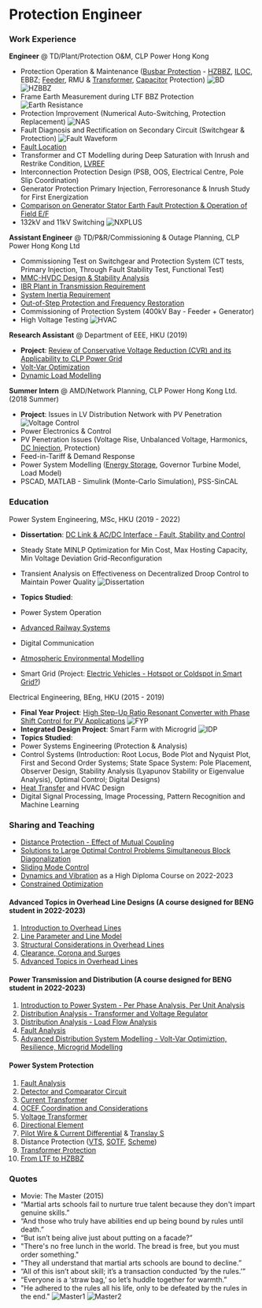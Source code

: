 # Protection Engineer

### Work Experience
**Engineer** @ TD/Plant/Protection O&M, CLP Power Hong Kong
- Protection Operation & Maintenance ([Busbar Protection](https://github.com/karlmhlai/portfolio/blob/8d9fb0740b13340f7c4f90cc1c01c1c30ca77d94/assets/doc/June2020%20Monthly%20v2.pdf) - [HZBBZ](https://github.com/karlmhlai/portfolio/blob/5c3b8e35a84d71db5ddf11275c988c63b485cf46/assets/doc/HZBBZ%20Stability.pdf), [ILOC](https://github.com/karlmhlai/portfolio/blob/c243dad8d44be2add67324ce75ae29c38a4ffdb2/assets/doc/ILOC%20Faulty%20Trip%20Supervision%20Relay.pdf), EBBZ; [Feeder](https://github.com/karlmhlai/portfolio/blob/8d9fb0740b13340f7c4f90cc1c01c1c30ca77d94/assets/doc/Quarterly4%20v1.pdf), RMU & [Transformer](https://github.com/karlmhlai/portfolio/blob/8d9fb0740b13340f7c4f90cc1c01c1c30ca77d94/assets/doc/Quarterly3%20v1.pdf), [Capacitor](https://github.com/karlmhlai/portfolio/blob/8d9fb0740b13340f7c4f90cc1c01c1c30ca77d94/assets/doc/Nov2020%20Monthly%20v1.pdf) Protection)
  ![BD](/assets/img/BD.JPG)
  ![HZBBZ](/assets/img/HZBBZ.JPG)
- Frame Earth Measurement during LTF BBZ Protection
  ![Earth Resistance](/assets/img/Earth_Resistance.JPG) 
- Protection Improvement (Numerical Auto-Switching, Protection Replacement)
  ![NAS](/assets/img/NAS.JPG)
- Fault Diagnosis and Rectification on Secondary Circuit (Switchgear & Protection)
  ![Fault Waveform](/assets/img/Capture.JPG)
- [Fault Location](https://github.com/karlmhlai/portfolio/blob/c4b0df88b9bc62eed2d7da8b90b8bc6dcb9aab96/assets/doc/Fault%20Location_4f_MHL.pdf)
- Transformer and CT Modelling during Deep Saturation with Inrush and Restrike Condition, [LVREF](https://github.com/karlmhlai/portfolio/blob/a793d8b114dcc3a16b99e282ed3cfcf7d10da1e3/assets/doc/LVREF_4f.pdf)
- Interconnection Protection Design (PSB, OOS, Electrical Centre, Pole Slip Coordination)
- Generator Protection Primary Injection, Ferroresonance & Inrush Study for First Energization
- [Comparison on Generator Stator Earth Fault Protection & Operation of Field E/F](https://github.com/karlmhlai/portfolio/blob/5c3b8e35a84d71db5ddf11275c988c63b485cf46/assets/doc/4a%20BKP%20C5%20C6%20Trip%2020240406_v2.pdf)
- 132kV and 11kV Switching
  ![NXPLUS](/assets/img/NXPLUS.jpg)

**Assistant Engineer** @ TD/P&R/Commissioning & Outage Planning, CLP Power Hong Kong Ltd
- Commissioning Test on Switchgear and Protection System (CT tests, Primary Injection, Through Fault Stability Test, Functional Test)
- [MMC-HVDC Design & Stability Analysis](https://github.com/karlmhlai/portfolio/blob/988cfe5618d2f2d11a9f7eb07ff62120706b7970/assets/doc/hvdc.pdf)
- [IBR Plant in Transmission Requirement](https://github.com/karlmhlai/portfolio/blob/0ec310f145dda758ec338fcaa93b83bf80613550/assets/doc/IEEE%202800-2022%20IBR%20at%20TS%20Requirement%20(External).pdf)
- [System Inertia Requirement](https://github.com/karlmhlai/portfolio/blob/0ec310f145dda758ec338fcaa93b83bf80613550/assets/doc/System%20Inertia%20Requirement.pdf)
- [Out-of-Step Protection and Frequency Restoration](https://github.com/karlmhlai/portfolio/blob/0ec310f145dda758ec338fcaa93b83bf80613550/assets/doc/2%20Out-of-Step%20Protection_v2_4f.pdf)
- Commissioning of Protection System (400kV Bay - Feeder + Generator) 
- High Voltage Testing
  ![HVAC](/assets/img/HVAC.JPG)

**Research Assistant** @ Department of EEE, HKU (2019)
- **Project**: [Review of Conservative Voltage Reduction (CVR) and its Applicability to CLP Power Grid](https://github.com/karlmhlai/portfolio/blob/1e71b84c2c1459e20366ed94437a48373afe6cd6/assets/doc/CVR%20Midterm%20Present.pdf)
- [Volt-Var Optimization](https://github.com/karlmhlai/portfolio/blob/0ec310f145dda758ec338fcaa93b83bf80613550/assets/doc/Voltage%20Var%20Optimization.pdf)
- [Dynamic Load Modelling](https://github.com/karlmhlai/portfolio/blob/0ec310f145dda758ec338fcaa93b83bf80613550/assets/doc/Load%20Model.pdf)

**Summer Intern** @ AMD/Network Planning, CLP Power Hong Kong Ltd. (2018 Summer)
- **Project**: Issues in LV Distribution Network with PV Penetration
![Voltage Control](/assets/img/Intern.JPG)
- Power Electronics & Control
- PV Penetration Issues (Voltage Rise, Unbalanced Voltage, Harmonics, [DC Injection](https://github.com/karlmhlai/portfolio/blob/1e71b84c2c1459e20366ed94437a48373afe6cd6/assets/doc/04%20DC%20Injection%20Criteria%20for%20PV%20Systems%20%26%20Inverter.pdf), Protection)
- Feed-in-Tariff & Demand Response
- Power System Modelling ([Energy Storage](https://github.com/karlmhlai/portfolio/blob/1e71b84c2c1459e20366ed94437a48373afe6cd6/assets/doc/05%20Energy%20Storage%20Modelling%20and%20Calculation%20v2.pdf), Governor Turbine Model, Load Model)
- PSCAD, MATLAB - Simulink (Monte-Carlo Simulation), PSS-SinCAL

### Education
Power System Engineering, MSc, HKU (2019 - 2022)
- **Dissertation**: [DC Link & AC/DC Interface - Fault, Stability and Control](https://github.com/karlmhlai/portfolio/blob/2dbdaeae2e2b224f1ddad95d42a3b22e1edf1325/assets/doc/MSc_Dissertation.pdf)
- Steady State MINLP Optimization for Min Cost, Max Hosting Capacity, Min Voltage Deviation Grid-Reconfiguration
- Transient Analysis on Effectiveness on Decentralized Droop Control to Maintain Power Quality
![Dissertation](/assets/img/Dissertation.JPG)

- **Topics Studied**:
- Power System Operation
- [Advanced Railway Systems](https://github.com/karlmhlai/portfolio/blob/2766dfe027b7d6eb6c7f11440019d0101ba22a38/assets/doc/ELEC7404.pdf)
- Digital Communication
- [Atmospheric Environmental Modelling](https://github.com/karlmhlai/portfolio/blob/2766dfe027b7d6eb6c7f11440019d0101ba22a38/assets/doc/MECH6018.pdf)
- Smart Grid (Project: [Electric Vehicles - Hotspot or Coldspot in Smart Grid?](https://github.com/karlmhlai/portfolio/blob/7aa75f67b3a593d3cc68858a80416f655df15a59/assets/doc/ELEC6095%20A2%20EV%20Charging%20and%20Smart%20Grid%20amended_final.pdf))

Electrical Engineering, BEng, HKU  (2015 - 2019)
- **Final Year Project**: [High Step-Up Ratio Resonant Converter with Phase Shift Control for PV Applications](https://github.com/karlmhlai/portfolio/blob/2dbdaeae2e2b224f1ddad95d42a3b22e1edf1325/assets/doc/Resonant_Converter_with_Phase_Shift_Control.pdf)
![FYP](/assets/img/FYP.JPG)
- **Integrated Design Project**: Smart Farm with Microgrid
![IDP](/assets/img/IDP.jpg)
- **Topics Studied**:
- Power Systems Engineering (Protection & Analysis)
- Control Systems (Introduction: Root Locus, Bode Plot and Nyquist Plot, First and Second Order Systems; State Space System: Pole Placement, Observer Design, Stability Analysis (Lyapunov Stability or Eigenvalue Analysis), Optimal Control; Digital Designs)
- [Heat Transfer](https://github.com/karlmhlai/portfolio/blob/0ec310f145dda758ec338fcaa93b83bf80613550/assets/doc/9.%20Heat%20Transfer.pdf) and HVAC Design
- Digital Signal Processing, Image Processing, Pattern Recognition and Machine Learning

### Sharing and Teaching
- [Distance Protection - Effect of Mutual Coupling](https://github.com/karlmhlai/portfolio/blob/b0411d43b2c47b67df067e2aa5fb506d1f7fea2f/assets/doc/A1%20Mutual%20Coupling%20Effect%20to%20Distance%20Element%202p.pdf)
- [Solutions to Large Optimal Control Problems Simultaneous Block Diagonalization](https://github.com/karlmhlai/portfolio/blob/ad77abbabe7fab6c43fa8d2665996c2ad84b831f/assets/doc/ELEC8003%20Presentation%20Solutions%20to%20Large%20Optimal%20Control%20Problems_v2.pdf)
- [Sliding Mode Control](https://github.com/karlmhlai/portfolio/blob/ad77abbabe7fab6c43fa8d2665996c2ad84b831f/assets/doc/New%20Robust%20Sliding%20Mode%20Controller%20-%20Karl.pdf)
- [Dynamics and Vibration](https://github.com/karlmhlai/portfolio/blob/ad77abbabe7fab6c43fa8d2665996c2ad84b831f/assets/doc/Dynamics%20and%20Vibration.pdf) as a High Diploma Course on 2022-2023
- [Constrained Optimization](https://github.com/karlmhlai/portfolio/blob/c000c476f02b189bb0f7cc09e675af883be477e6/assets/doc/Chapter%2012%20Theory%20of%20Constrained%20Optimization.pdf)

#### Advanced Topics in Overhead Line Designs (A course designed for BENG student in 2022-2023)
1. [Introduction to Overhead Lines](https://github.com/karlmhlai/portfolio/blob/3c9d7a01e5a9506e42af662e9d448abdc32989d2/assets/doc/01%20Introduction%20to%20OHL.pdf)
2. [Line Parameter and Line Model](https://github.com/karlmhlai/portfolio/blob/3c9d7a01e5a9506e42af662e9d448abdc32989d2/assets/doc/C2%20Line%20Parameter%20and%20Line%20Model_2f.pdf)
3. [Structural Considerations in Overhead Lines](https://github.com/karlmhlai/portfolio/blob/3c9d7a01e5a9506e42af662e9d448abdc32989d2/assets/doc/C3%20Structural%20Consideration%20of%20OHL.pdf)
4. [Clearance, Corona and Surges](https://github.com/karlmhlai/portfolio/blob/3c9d7a01e5a9506e42af662e9d448abdc32989d2/assets/doc/C4%20Clearance%20Corona%20%26%20Surges%20v1_rotated.pdf)
5. [Advanced Topics in Overhead Lines](https://github.com/karlmhlai/portfolio/blob/3c9d7a01e5a9506e42af662e9d448abdc32989d2/assets/doc/05%20Advanced%20Topic%20in%20OHL.pdf)

#### Power Transmission and Distribution (A course designed for BENG student in 2022-2023)
1. [Introduction to Power System - Per Phase Analysis, Per Unit Analysis](https://github.com/karlmhlai/portfolio/blob/846acdb1d9923b73449af796c3f3d84a8352fd7a/assets/doc/Power_Intro.pdf)
2. [Distribution Analysis - Transformer and Voltage Regulator](https://github.com/karlmhlai/portfolio/blob/c87a30ac86aac60707d991192a3e5bc8088e5b08/assets/doc/Transformer%20and%20Voltage%20Regulator.pdf)
3. [Distribution Analysis - Load Flow Analysis](https://github.com/karlmhlai/portfolio/blob/8621223cdbe872ba5abe0e43f4b6f190b169fb24/assets/doc/Distribution%20Analysis%20and%20Power%20Flow.pdf)
4. [Fault Analysis](https://github.com/karlmhlai/portfolio/blob/8621223cdbe872ba5abe0e43f4b6f190b169fb24/assets/doc/Fault%20Analysis_MHL_v2.pdf)
5. [Advanced Distribution System Modelling - Volt-Var Optimiztion, Resilience, Microgrid Modelling](https://github.com/karlmhlai/portfolio/blob/66ccb415b661fdd7b3d7ee71ab74604a6da22d49/assets/doc/Advanced%20Distribution%20System%20Modelling.pdf)

#### Power System Protection
1. [Fault Analysis](https://github.com/karlmhlai/portfolio/blob/8621223cdbe872ba5abe0e43f4b6f190b169fb24/assets/doc/Fault%20Analysis_MHL_v2.pdf)
2. [Detector and Comparator Circuit](https://github.com/karlmhlai/portfolio/blob/ce114196655db304ca02f9e237520cde7ddac53d/assets/doc/Detector%20and%20Comparator%20Circuit_MHL.pdf)
3. [Current Transformer](https://github.com/karlmhlai/portfolio/blob/8621223cdbe872ba5abe0e43f4b6f190b169fb24/assets/doc/Current%20Transformer%20(CT)%20Theory%20and%20Application.pdf)
4. [OCEF Coordination and Considerations](https://github.com/karlmhlai/portfolio/blob/b8628c1f843355c4fd5758577461848d89a5486b/assets/doc/OCEF%20Coordination%20and%20Concern.pdf)
5. [Voltage Transformer](https://github.com/karlmhlai/portfolio/blob/8621223cdbe872ba5abe0e43f4b6f190b169fb24/assets/doc/Theory%20of%20VT.pdf)
6. [Directional Element](https://github.com/karlmhlai/portfolio/blob/5c3b8e35a84d71db5ddf11275c988c63b485cf46/assets/doc/Directional_v3.pdf)
7. [Pilot Wire & Current Differential](https://github.com/karlmhlai/portfolio/blob/1efd3ccf886cc5fc4f27bb82c3b0da580b5a0307/assets/doc/Pilot%20Wire%20%26%20Current%20Differential.pptx) & [Translay S](https://github.com/karlmhlai/portfolio/blob/1efd3ccf886cc5fc4f27bb82c3b0da580b5a0307/assets/doc/Feeder%20Protection%20-%20Translay%20S%20_MBCI.pdf)
8. Distance Protection ([VTS](https://github.com/karlmhlai/portfolio/blob/c87a30ac86aac60707d991192a3e5bc8088e5b08/assets/doc/VTS.pdf), [SOTF](https://github.com/karlmhlai/portfolio/blob/c87a30ac86aac60707d991192a3e5bc8088e5b08/assets/doc/YUE%20-%20LCE%202%20Fault.pdf), [Scheme](https://github.com/karlmhlai/portfolio/blob/1efd3ccf886cc5fc4f27bb82c3b0da580b5a0307/assets/doc/Distance%20Scheme.pdf))
9. [Transformer Protection](https://github.com/karlmhlai/portfolio/blob/1efd3ccf886cc5fc4f27bb82c3b0da580b5a0307/assets/doc/Tx%20Protection_Combined_MHL_v2.pdf)
10. [From LTF to HZBBZ](https://github.com/karlmhlai/portfolio/blob/66ccb415b661fdd7b3d7ee71ab74604a6da22d49/assets/doc/HZBBZ_LTF.pdf)
  
### Quotes
- Movie: The Master (2015)
- “Martial arts schools fail to nurture true talent because they don't impart genuine skills.”
- “And those who truly have abilities end up being bound by rules until death.”
- “But isn’t being alive just about putting on a facade?”
- "There's no free lunch in the world. The bread is free, but you must order something."
- "They all understand that martial arts schools are bound to decline.”
- “All of this isn’t about skill; it’s a transaction conducted ‘by the rules.’”
- “Everyone is a ‘straw bag,’ so let’s huddle together for warmth.”
- "He adhered to the rules all his life, only to be defeated by the rules in the end."
  ![Master1](/assets/img/N1.JPG)
  ![Master2](/assets/img/N2.JPG)


